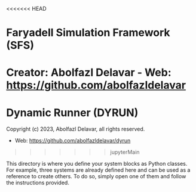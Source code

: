 <<<<<<< HEAD
# Faryadell Simulation Framework (SFS)
Creator: Abolfazl Delavar - Web: https://github.com/abolfazldelavar
=======
# Dynamic Runner (DYRUN)
Copyright (c) 2023, Abolfazl Delavar, all rights reserved.
 - Web: https://github.com/abolfazldelavar/dyrun
>>>>>>> jupyterMain

This directory is where you define your system blocks as Python classes. For example, three systems are already defined here and can be used as a reference to create others. To do so, simply open one of them and follow the instructions provided.